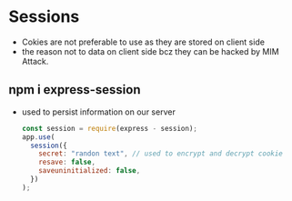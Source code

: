 # Sessions

- Cokies are not preferable to use as they are stored on client side
- the reason not to data on client side bcz they can be hacked by MIM Attack.

## npm i express-session

- used to persist information on our server
  ```js
  const session = require(express - session);
  app.use(
    session({
      secret: "randon text", // used to encrypt and decrypt cookie
      resave: false,
      saveuninitialized: false,
    })
  );
  ```
